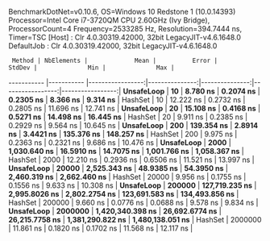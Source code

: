 
BenchmarkDotNet=v0.10.6, OS=Windows 10 Redstone 1 (10.0.14393)
Processor=Intel Core i7-3720QM CPU 2.60GHz (Ivy Bridge), ProcessorCount=4
Frequency=2533285 Hz, Resolution=394.7444 ns, Timer=TSC
  [Host]     : Clr 4.0.30319.42000, 32bit LegacyJIT-v4.6.1648.0
  DefaultJob : Clr 4.0.30319.42000, 32bit LegacyJIT-v4.6.1648.0


     Method | NbElements |             Mean |          Error |         StdDev |              Min |              Max |
----------- |----------- |-----------------:|---------------:|---------------:|-----------------:|-----------------:|
 **UnsafeLoop** |         **10** |         **8.780 ns** |      **0.2074 ns** |      **0.2305 ns** |         **8.366 ns** |         **9.314 ns** |
    HashSet |         10 |        12.222 ns |      0.2732 ns |      0.2805 ns |        11.696 ns |        12.741 ns |
 **UnsafeLoop** |         **20** |        **15.108 ns** |      **0.4168 ns** |      **0.5271 ns** |        **14.498 ns** |        **16.445 ns** |
    HashSet |         20 |         9.911 ns |      0.2385 ns |      0.2929 ns |         9.564 ns |        10.645 ns |
 **UnsafeLoop** |        **200** |       **139.354 ns** |      **2.8914 ns** |      **3.4421 ns** |       **135.376 ns** |       **148.257 ns** |
    HashSet |        200 |         9.975 ns |      0.2363 ns |      0.2321 ns |         9.686 ns |        10.476 ns |
 **UnsafeLoop** |       **2000** |     **1,030.640 ns** |     **16.5910 ns** |     **14.7075 ns** |     **1,001.766 ns** |     **1,058.367 ns** |
    HashSet |       2000 |        12.210 ns |      0.2936 ns |      0.6506 ns |        11.521 ns |        13.997 ns |
 **UnsafeLoop** |      **20000** |     **2,525.343 ns** |     **48.9385 ns** |     **54.3950 ns** |     **2,460.319 ns** |     **2,662.460 ns** |
    HashSet |      20000 |         9.956 ns |      0.1755 ns |      0.1556 ns |         9.633 ns |        10.308 ns |
 **UnsafeLoop** |     **200000** |   **127,719.235 ns** |  **2,995.8026 ns** |  **2,802.2754 ns** |   **123,691.583 ns** |   **134,493.856 ns** |
    HashSet |     200000 |         9.660 ns |      0.0776 ns |      0.0688 ns |         9.578 ns |         9.834 ns |
 **UnsafeLoop** |    **2000000** | **1,420,340.398 ns** | **26,692.6774 ns** | **26,215.7758 ns** | **1,381,290.822 ns** | **1,480,138.051 ns** |
    HashSet |    2000000 |        11.861 ns |      0.1820 ns |      0.1702 ns |        11.568 ns |        12.117 ns |
